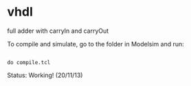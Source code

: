 vhdl
====

full adder with carryIn and carryOut

To compile and simulate, go to the folder in Modelsim and run:

<code>
do compile.tcl
</code>

Status: Working! (20/11/13)
